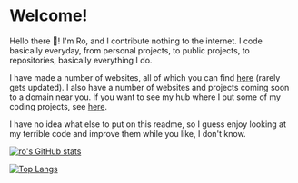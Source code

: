 # Welcome!
Hello there 👋! I'm Ro, and I contribute nothing to the internet. I code basically everyday, from personal projects, to public projects, to repositories, basically everything I do.

I have made a number of websites, all of which you can find [here](https://5qc.github.io/website-list.txt) (rarely gets updated). I also have a number of websites and projects coming soon to a domain near you. If you want to see my hub where I put some of my coding projects, see [here](//www.roc0ast3r.dev).

I have no idea what else to put on this readme, so I guess enjoy looking at my terrible code and improve them while you like, I don't know.

[![ro's GitHub stats](https://github-readme-stats.vercel.app/api?username=5qc)](https://github.com/anuraghazra/github-readme-stats)

[![Top Langs](https://github-readme-stats.vercel.app/api/top-langs/?username=5qc)](https://github.com/anuraghazra/github-readme-stats)
